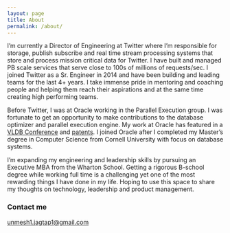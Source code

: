 ```yaml
---
layout: page
title: About
permalink: /about/
---
```


I’m currently a Director of Engineering at Twitter where I’m responsible for storage, publish subscribe and real time stream processing systems that store and process mission critical data for Twitter. I have built and managed PB scale services that serve close to 100s of millions of requests/sec. I joined Twitter as a Sr. Engineer in 2014 and have been building and leading teams for the last 4+ years. I take immense pride in mentoring and coaching people and helping them reach their aspirations and at the same time creating high performing teams.

Before Twitter, I was at Oracle working in the Parallel Execution group. I was fortunate to get an opportunity to make contributions to the database optimizer and parallel execution engine. My work at Oracle has featured in a [VLDB Conference](https://dl.acm.org/doi/10.14778/2536222.2536235) and [patents](https://patents.justia.com/inventor/unmesh-jagtap). I joined Oracle after I completed my Master’s degree in Computer Science from Cornell University with focus on database systems.

I’m expanding my engineering and leadership skills by pursuing an Executive MBA from the Wharton School. Getting a rigorous B-school degree while working full time is a challenging yet one of the most rewarding things I have done in my life. Hoping to use this space to share my thoughts on technology, leadership and product management.

### Contact me

[unmesh1.jagtap1@gmail.com](mailto:unmesh1.jagtap1@gmail.com)
